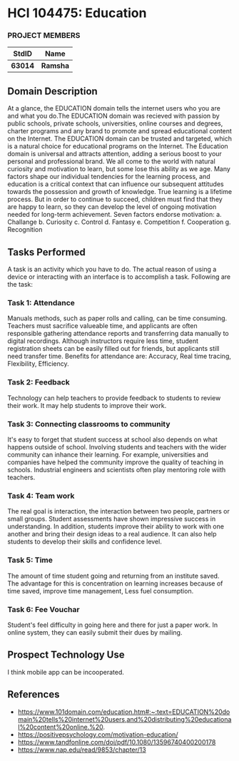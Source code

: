 # HCI 104475: Education

### PROJECT MEMBERS
StdID | Name
------------ | -------------
**63014** | **Ramsha** <!--this is the group leader in bold-->


## Domain Description
At a glance, the EDUCATION domain tells the internet users who you are and what you do.The EDUCATION domain was recieved with passion by public schools, private schools, universities, online courses and degrees, charter programs and any brand to promote and spread educational content on the Internet. The EDUCATION domain can be trusted and targeted, which is a natural choice for educational programs on the Internet. The Education domain is universal and attracts attention, adding a serious boost to your personal and professional brand. 
We all come to the world with natural curiosity and motivation to learn, but some lose this ability as we age. Many factors shape our individual tendencies for the learning process, and education is a critical context that can influence our subsequent attitudes towards the possession and growth of knowledge. True learning is a lifetime process. But in order to continue to succeed, children must find that they are happy to learn, so they can develop the level of ongoing motivation needed for long-term achievement. Seven factors endorse motivation:
a. Challange
b. Curiosity
c. Control
d. Fantasy
e. Competition
f. Cooperation
g. Recognition

## Tasks Performed
A task is an activity which you have to do. The actual reason of using a device or interacting with an interface is to accomplish a task.
Following are the task:

### Task 1: Attendance

Manuals methods, such as paper rolls and calling, can be time consuming. Teachers must sacrifice valueable time, and applicants are often responsible gathering attendance reports and transferring data manually to digital recordings. Although instructors require less time, student registration sheets can be easily filled out for friends, but applicants still need transfer time.
Benefits for attendance are: Accuracy, Real time tracing, Flexibility, Efficiency.


### Task 2: Feedback

Technology can help teachers to provide feedback to students to review their work. It may help students to improve their work.


### Task 3: Connecting classrooms to community

It's easy to forget that student success at school also depends on what happens outside of school. Involving students and teachers with the wider community can inhance their learning. For example, universities and companies have helped the community improve the quality of teaching in schools. Industrial engineers and scientists often play mentoring role wiith teachers.


### Task 4: Team work

The real goal is interaction, the interaction between two people, partners or small groups. Student assessments have shown impressive success in understanding. In addition, students improve their ability to work with one another and bring their design ideas to a real audience. It can also help students to develop their skills and confidence level.


### Task 5: Time

The amount of time student going and returning from an institute saved. The advantage for this is concentration on learning increases because of time saved, improve time management, Less fuel consumption.


### Task 6: Fee Vouchar

Student's feel difficulty in going here and there for just a paper work. In online system, they can easily submit their dues by mailing.


## Prospect Technology Use

I think mobile app can be incooperated.


## References
- https://www.101domain.com/education.htm#:~:text=EDUCATION%20domain%20tells%20internet%20users,and%20distributing%20educational%20content%20online.%20. 
- https://positivepsychology.com/motivation-education/
- https://www.tandfonline.com/doi/pdf/10.1080/13596740400200178
- https://www.nap.edu/read/9853/chapter/13

